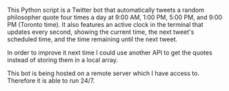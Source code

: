 This Python script is a Twitter bot that automatically tweets a random philosopher quote four times a day at 9:00 AM, 1:00 PM, 5:00 PM, and 9:00 PM (Toronto time). It also features an active clock in the terminal that updates every second, showing the current time, the next tweet's scheduled time, and the time remaining until the next tweet.

In order to improve it next time I could use another API to get the quotes instead of storing them in a local array.

This bot is being hosted on a remote server which I have access to. Therefore it is able to run 24/7.



